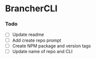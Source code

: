 # BrancherCLI

### Todo
- [ ] Update readme
- [ ] Add create repo prompt
- [ ] Create NPM package and version tags
- [ ] Update name of repo and CLI